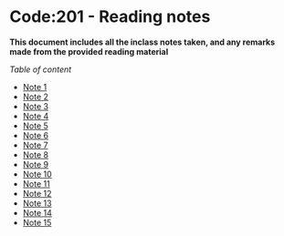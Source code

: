 # Code:201 - Reading notes 

**This document includes all the inclass notes taken, and any remarks made from the provided reading material**

*Table of content*
+ [Note 1](https://github.com/ghaithalaydi/reading-notes-201/blob/main/class-01.md)
+ [Note 2](https://github.com/ghaithalaydi/reading-notes-201/blob/main/class-02.md)
+ [Note 3](https://github.com/ghaithalaydi/reading-notes-201/blob/main/class-03.md)
+ [Note 4](https://link1.github)
+ [Note 5](https://link1.github)
+ [Note 6](https://link1.github)
+ [Note 7](https://link1.github)
+ [Note 8](https://link1.github)
+ [Note 9](https://link1.github)
+ [Note 10](https://link1.github)
+ [Note 11](https://link1.github)
+ [Note 12](https://link1.github)
+ [Note 13](https://link1.github)
+ [Note 14](https://link1.github)
+ [Note 15](https://link1.github)

